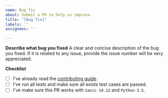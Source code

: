 ```yaml
---
name: Bug fix
about: Submit a PR to help us improve
title: "[Bug fix]"
labels: ''
assignees: ''

---
```



**Describe what bug you fixed**
A clear and concise description of the bug you fixed. If it is related to any issue, provide the issue number will be very appreciated.


**Checklist**

- [ ] I've already read the [contributing guide](../../CONTRIBUTING.md).
- [ ] I've run all tests and make sure all exists test cases are passed.
- [ ] I've make sure this PR works with `Sanic-18.12` and `Python-3.5`.
